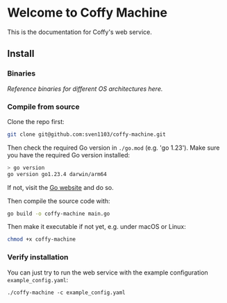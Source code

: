 # Welcome to Coffy Machine

This is the documentation for Coffy's web service.

## Install

### Binaries

*Reference binaries for different OS architectures here.*

### Compile from source

Clone the repo first:

```bash
git clone git@github.com:sven1103/coffy-machine.git
```

Then check the required Go version in ``./go.mod`` (e.g. 'go 1.23'). 
Make sure you have the required Go version installed:

```bash
> go version  
go version go1.23.4 darwin/arm64
```

If not, visit the [Go website](https://go.dev/) and do so.

Then compile the source code with:

```bash
go build -o coffy-machine main.go
```

Then make it executable if not yet, e.g. under macOS or Linux:

```bash
chmod +x coffy-machine
```

### Verify installation

You can just try to run the web service with the example configuration ``example_config.yaml``:

```
./coffy-machine -c example_config.yaml
```

